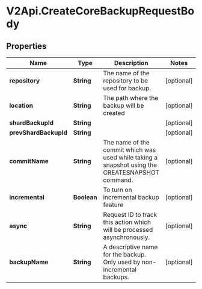 # V2Api.CreateCoreBackupRequestBody

## Properties

Name | Type | Description | Notes
------------ | ------------- | ------------- | -------------
**repository** | **String** | The name of the repository to be used for backup. | [optional] 
**location** | **String** | The path where the backup will be created | [optional] 
**shardBackupId** | **String** |  | [optional] 
**prevShardBackupId** | **String** |  | [optional] 
**commitName** | **String** | The name of the commit which was used while taking a snapshot using the CREATESNAPSHOT command. | [optional] 
**incremental** | **Boolean** | To turn on incremental backup feature | [optional] 
**async** | **String** | Request ID to track this action which will be processed asynchronously. | [optional] 
**backupName** | **String** | A descriptive name for the backup.  Only used by non-incremental backups. | [optional] 


